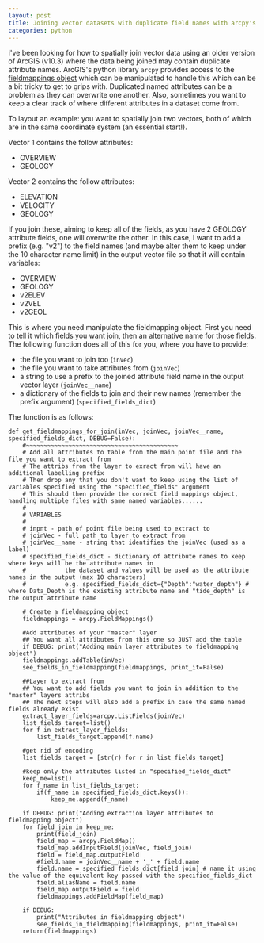 ```yaml
---
layout: post
title: Joining vector datasets with duplicate field names with arcpy's fieldmappings object
categories: python
---
```


I've been looking for how to spatially join vector data using an older version of ArcGIS (v10.3) where the data being joined may contain duplicate attribute names. ArcGIS's python library `arcpy` provides access to the [fieldmappings object](https://desktop.arcgis.com/en/arcmap/10.3/analyze/arcpy-classes/fieldmappings.htm) which can be manipulated to handle this which can be a bit tricky to get to grips with. Duplicated named attributes can be a problem as they can overwrite one another. Also, sometimes you want to keep a clear track of where different attributes in a dataset come from.

To layout an example: you want to spatially join two vectors, both of which are in the same coordinate system (an essential start!). 

Vector 1 contains the follow attributes:

* OVERVIEW
* GEOLOGY

Vector 2 contains the follow attributes:

* ELEVATION
* VELOCITY
* GEOLOGY

If you join these, aiming to keep all of the fields, as you have 2 GEOLOGY attribute fields, one will overwrite the other. In this case, I want to add a prefix (e.g. "v2") to the field names (and maybe alter them to keep under the 10 character name limit) in the output vector file so that it will contain variables:

* OVERVIEW
* GEOLOGY
* v2ELEV
* v2VEL
* v2GEOL

This is where you need manipulate the fieldmapping object. First you need to tell it which fields you want join, then an alternative name for those fields. The following function does all of this for you, where you have to provide:

* the file you want to join too (`inVec`)
* the file you want to take attributes from (`joinVec`)
* a string to use a prefix to the joined attribute field name in the output vector layer (`joinVec__name`)
* a dictionary of the fields to join and their new names (remember the prefix argument) (`specified_fields_dict`)

The function is as follows:

```
def get_fieldmappings_for_join(inVec, joinVec, joinVec__name, specified_fields_dict, DEBUG=False):
	#~~~~~~~~~~~~~~~~~~~~~~~~~~~~~~~~~~~~~~~~~~~
	# Add all attributes to table from the main point file and the file you want to extract from
	# The attribs from the layer to exract from will have an additional labelling prefix
	# Then drop any that you don't want to keep using the list of variables specified using the "specified_fields" argument
	# This should then provide the correct field mappings object, handling multiple files with same named variables......
	#
	# VARIABLES
	#
	# inpnt - path of point file being used to extract to
	# joinVec - full path to layer to extract from
	# joinVec__name - string that identifies the joinVec (used as a label)
	# specified_fields_dict - dictionary of attribute names to keep where keys will be the attribute names in 
	# 			the dataset and values will be used as the attribute names in the output (max 10 characters) 
	#			e.g. specified_fields_dict={"Depth":"water_depth"} # where Data_Depth is the existing attribute name and "tide_depth" is the output attribute name

	# Create a fieldmapping object
	fieldmappings = arcpy.FieldMappings()
	
	#Add attributes of your "master" layer
	## You want all attributes from this one so JUST add the table
	if DEBUG: print("Adding main layer attributes to fieldmapping object")
	fieldmappings.addTable(inVec)
	see_fields_in_fieldmapping(fieldmappings, print_it=False)

	##Layer to extract from
	## You want to add fields you want to join in addition to the "master" layers attribs
	## The next steps will also add a prefix in case the same named fields already exist
	extract_layer_fields=arcpy.ListFields(joinVec)
	list_fields_target=list()
	for f in extract_layer_fields:
		list_fields_target.append(f.name)

	#get rid of encoding 
	list_fields_target = [str(r) for r in list_fields_target]

	#keep only the attributes listed in "specified_fields_dict"
	keep_me=list()
	for f_name in list_fields_target:
		if(f_name in specified_fields_dict.keys()):		
			keep_me.append(f_name)

	if DEBUG: print("Adding extraction layer attributes to fieldmapping object")
	for field_join in keep_me:
		print(field_join)
		field_map = arcpy.FieldMap()
		field_map.addInputField(joinVec, field_join)
		field = field_map.outputField
		#field.name = joinVec__name + '_' + field.name
		field.name = specified_fields_dict[field_join] # name it using the value of the equivalent key passed with the specified_fields_dict
		field.aliasName = field.name
		field_map.outputField = field
		fieldmappings.addFieldMap(field_map)

	if DEBUG:
		print("Attributes in fieldmapping object")
		see_fields_in_fieldmapping(fieldmappings, print_it=False)
	return(fieldmappings)
```